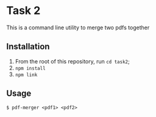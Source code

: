 # Task 2

This is a command line utility to merge two pdfs together

## Installation

1. From the root of this repository, run `cd task2`;
2. `npm install`
3. `npm link`

## Usage

```
$ pdf-merger <pdf1> <pdf2>
```
